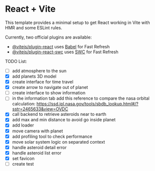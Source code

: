 # React + Vite

This template provides a minimal setup to get React working in Vite with HMR and some ESLint rules.

Currently, two official plugins are available:

- [@vitejs/plugin-react](https://github.com/vitejs/vite-plugin-react/blob/main/packages/plugin-react/README.md) uses [Babel](https://babeljs.io/) for Fast Refresh
- [@vitejs/plugin-react-swc](https://github.com/vitejs/vite-plugin-react-swc) uses [SWC](https://swc.rs/) for Fast Refresh

TODO List:

- [ ] add atmosphere to the sun
- [x] add planets 3D model
- [x] create interface for time travel
- [x] create arrow to navigate out of planet
- [ ] create interface to show information
- [ ] in the information tab add this reference to compare the nasa orbital calculation: https://ssd.jpl.nasa.gov/tools/sbdb_lookup.html#/?sstr=2465633&view=OVDC
- [x] call backend to retrieve asteroids near to earth
- [x] add max and min distance to avoid go inside planet
- [x] add loader
- [x] move camera with planet
- [x] add profiling tool to check performance
- [x] move solar system logic on separated context
- [x] handle asteroid detail error
- [x] handle asteroid list error
- [x] set favicon
- [ ] create test
